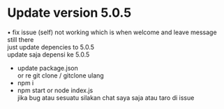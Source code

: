 # Update version 5.0.5
• fix issue (self) not working which is when welcome and leave message still there
<br>
just update depencies to 5.0.5<br>
update saja depensi ke 5.0.5<br>
* update package.json<br>
or re git clone / gitclone ulang<br>
* npm i<br>
* npm start or node index.js<br>
jika bug atau sesuatu silakan chat saya saja atau taro di issue

